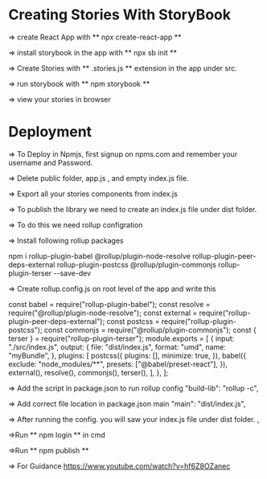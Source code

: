 # Creating Stories With StoryBook

=> create React App with ** npx create-react-app **

=> install storybook in the app with ** npx sb init **

=> Create Stories with ** .stories.js ** extension in the app under src.

=> run storybook with ** npm storybook **

=> view your stories in browser

# Deployment

=> To Deploy in Npmjs, first signup on npms.com and remember your username and Password.

=> Delete public folder, app.js , and empty index.js file.

=> Export all your stories components from index.js

=> To publish the library we need to create an index.js file under dist folder.

=> To do this we need rollup configration

=> Install following rollup packages

npm i rollup-plugin-babel
@rollup/plugin-node-resolve
rollup-plugin-peer-deps-external
rollup-plugin-postcss
@rollup/plugin-commonjs
rollup-plugin-terser --save-dev

=> Create rollup.config.js on root level of the app and write this

const babel = require("rollup-plugin-babel");
const resolve = require("@rollup/plugin-node-resolve");
const external = require("rollup-plugin-peer-deps-external");
const postcss = require("rollup-plugin-postcss");
const commonjs = require("@rollup/plugin-commonjs");
const { terser } = require("rollup-plugin-terser");
module.exports = [
{
input: "./src/index.js",
output: {
file: "dist/index.js",
format: "umd",
name: "myBundle",
},
plugins: [
postcss({
plugins: [],
minimize: true,
}),
babel({
exclude: "node_modules/\*\*",
presets: ["@babel/preset-react"],
}),
external(),
resolve(),
commonjs(),
terser(),
],
},
];

=> Add the script in package.json to run rollup config
"build-lib": "rollup -c",

=> Add correct file location in package.json main
"main": "dist/index.js",

=> After running the config. you will saw your index.js file under dist folder. ,

=>Run ** npm login ** in cmd

=>Run ** npm publish **

=> For Guidance
https://www.youtube.com/watch?v=hf6Z8OZanec
